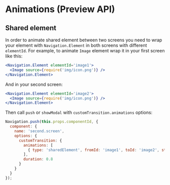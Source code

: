 # Animations (Preview API)


## Shared element
In order to animate shared element between two screens you need to wrap your element with `Navigation.Element` in both screens with different `elementId`.
For example, to animate `Image` element wrap it in your first screen like this:
```jsx
<Navigation.Element elementId='image1'>
  <Image source={require('img/icon.png')} />
</Navigation.Element>
```

And in your second screen:
```jsx
<Navigation.Element elementId='image2'>
  <Image source={require('img/icon.png')} />
</Navigation.Element>
```

Then call `push` or `showModal` with `customTransition.animations` options:
```js
Navigation.push(this.props.componentId, {
  component: {
    name: 'second.screen',
    options: {
      customTransition: {
        animations: [
          { type: 'sharedElement', fromId: 'image1', toId: 'image2', startDelay: 0, springVelocity: 0.2, duration: 0.5 }
        ],
        duration: 0.8
      }
    }
  }
});
```